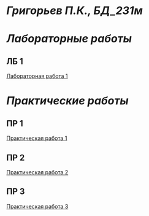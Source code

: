 # _Григорьев П.К., БД_231м_

# _Лабораторные работы_
## ЛБ 1
[Лабораторная работа 1](/LB1)

# _Практические работы_
## ПР 1
[Практическая работа 1](/PR1)
## ПР 2
[Практическая работа 2](/PR2)
## ПР 3
[Практическая работа 3](/PR3)
